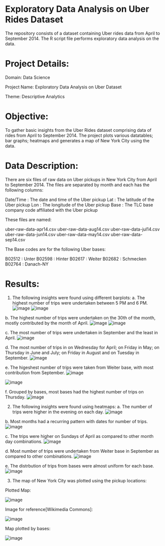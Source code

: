 # Exploratory Data Analysis on Uber Rides Dataset
The repository consists of a dataset containing Uber rides data from April to September 2014. The R script file performs exploratory data analysis on the data.

# Project Details:
Domain: Data Science

Project Name: Exploratory Data Analysis on Uber Dataset

Theme: Descriptive Analytics

# Objective:
To gather basic insights from the Uber Rides dataset comprising data of rides from April to September 2014. The project plots various datatables; bar graphs; heatmaps and generates a map of New York City using the data.

# Data Description:
There are six files of raw data on Uber pickups in New York City from April to September 2014. The files are separated by month and each has the following columns:

Date/Time : The date and time of the Uber pickup
Lat : The latitude of the Uber pickup
Lon : The longitude of the Uber pickup
Base : The TLC base company code affiliated with the Uber pickup

These files are named:

uber-raw-data-apr14.csv
uber-raw-data-aug14.csv
uber-raw-data-jul14.csv
uber-raw-data-jun14.csv
uber-raw-data-may14.csv
uber-raw-data-sep14.csv

The Base codes are for the following Uber bases:

B02512 : Unter
B02598 : Hinter
B02617 : Weiter
B02682 : Schmecken
B02764 : Danach-NY

# Results:
1. The following insights were found using different barplots:
a. The highest number of trips were undertaken between 5 PM and 6 PM. 
![image](https://user-images.githubusercontent.com/119730322/221345502-a95ca1fb-0db5-432a-a549-191cd43683a3.png)
![image](https://user-images.githubusercontent.com/119730322/221345575-7f6247d4-454a-47fa-b459-7a926f973b36.png)

b. The highest number of trips were undertaken on the 30th of the month, mostly contributed by the month of April.
![image](https://user-images.githubusercontent.com/119730322/221345688-e77708d5-3316-4235-87c7-cf342d0154c4.png)
![image](https://user-images.githubusercontent.com/119730322/221345692-01afe5aa-9117-4edf-bdaa-d5e95f747b0d.png)

c. The most number of trips were undertaken in September and the least in April.
![image](https://user-images.githubusercontent.com/119730322/221345767-25daecd5-dfeb-4292-b4cc-7ad34f3672c9.png)

d. The most number of trips in on Wednesday for April; on Friday in May; on Thursday in June and July; on Friday in August and on Tuesday in September.
![image](https://user-images.githubusercontent.com/119730322/221345899-8e1b9b78-4838-4434-8bda-b524035fc54e.png)

e. The higeshest number of trips were taken from Weiter base, with most contribution from September.
![image](https://user-images.githubusercontent.com/119730322/221345953-05f02b1a-bcb8-4a3b-b0eb-a0a621e4e93c.png)

![image](https://user-images.githubusercontent.com/119730322/221345964-bef43b66-f567-472b-9b7f-7c84cbd264dd.png)

f. Grouped by bases, most bases had the highest number of trips on Thursday.
![image](https://user-images.githubusercontent.com/119730322/221346005-09cda08f-a08e-48eb-9d73-271d8c73d547.png)

2. The following insights were found using heatmaps:
a. The number of trips were higher in the evening on each day.
![image](https://user-images.githubusercontent.com/119730322/221346060-67995504-0d0c-4a80-99ee-618c99ab0ffb.png)

b. Most months had a recurring pattern with dates for number of trips.
![image](https://user-images.githubusercontent.com/119730322/221346114-04bda3a3-8f36-4b83-84f2-ccd77ab2578c.png)

c. The trips were higher on Sundays of April as compared to other month day combinations.
![image](https://user-images.githubusercontent.com/119730322/221346158-c3175bdd-9d47-4ec8-971d-336953e613b5.png)

d. Most number of trips were undertaken from Weiter base in September as compared to other combinations.
![image](https://user-images.githubusercontent.com/119730322/221346222-ea796c1c-f81d-47ef-bbfb-107b273075a8.png)

e. The distrbution of trips from bases were almost uniform for each base.
![image](https://user-images.githubusercontent.com/119730322/221346269-96846bbd-44d1-4394-a66f-f0ce81df4e8a.png)

3. The map of New York City was plotted using the pickup locations:

Plotted Map:

![image](https://user-images.githubusercontent.com/119730322/221346583-d21839d3-e837-4ce5-8e78-c10b0cee567b.png)


Image for reference[Wikimedia Commons]:

![image](https://user-images.githubusercontent.com/119730322/221346856-97cf060c-cf02-4c86-9ce3-40c2bfd95f13.png)


Map plotted by bases:

![image](https://user-images.githubusercontent.com/119730322/221346736-103f46b4-bff9-4182-9c8e-00c77ca8ed71.png)

